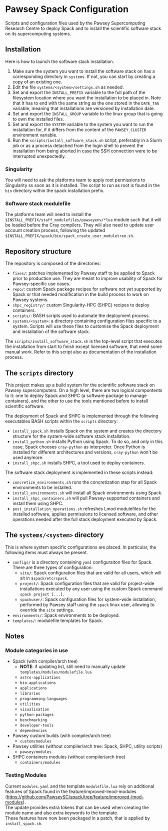 # Pawsey Spack Configuration

Scripts and configuration files used by the Pawsey Supercomputing Research Centre to deploy Spack and to install the scientific software stack on its supercomputing systems.

## Installation

Here is how to launch the software stack installation.

1. Make sure the system you want to install the software stack on has a corresponding directory in `systems`. If not, you can start by creating a copy of an existing one.
2. Edit the file `systems/<system>/settings.sh` as needed.
3. Set and export the `INSTALL_PREFIX` variable to the full path of the filesystem location where you want the installation to be placed in. Note that it has to end with the same string as the one stored in the `DATE_TAG` variable, meaning that installations are versioned by installation date.
4. Set and export the `INSTALL_GROUP` variable to the linux group that is going to own the installed files.
5. Set and export the `SYSTEM` variable to the system you want to run the installation for, if it differs from the content of the `PAWSEY_CLUSTER` environment variable.
6. Run the `scripts/install_software_stack.sh` script, preferably in a Slurm job or as a process detached from the login shell to prevent the installation from being aborted in case the SSH connection were to be interrupted unexpectedly.

### Singularity

You will need to ask the platforms team to apply root permissions to Singularity ss soon as it is installed. The script to run as root is found in the `bin` directory within the spack installation prefix.

### Software stack modulefile

The platforms team will need to install the `$INSTALL_PREFIX/staff_modulefiles/pawseyenv/*lua` module such that it will be loaded before the Cray compilers. They will also need to update user account creation process, following the updated `$INSTALL_PREFIX/spack/bin/spack_create_user_moduletree.sh`.


## Repository structure

The repository is composed of the directories:

* `fixes/`: patches implemented by Pawsey staff to be applied to Spack prior to production use. They are meant to improve usability of Spack for Pawsey-specific use cases.
* `repo/`: custom Spack package recipes for software not yet supported by Spack or that needed modification in the build process to work on Pawsey systems.
* `shpc_registry/`: custom Singularity-HPC (SHPC) recipes to deploy containers.
* `scripts/`: BASH scripts used to automate the deployment process.
* `systems/<system>`: a directory containing configuration files specific to a system. Scripts will use these files to customise the Spack deployment and installation of the software stack.


The `scripts/install_software_stack.sh` is the top-level script that executes the installation from start to finish except licensed software, that need some manual work. Refer to this script also as documentation of the installation process.

## The `scripts` directory

This project makes up a build system for the scientific software stack on Pawsey supercomputers. On a high level, there are two logical compontents to it: 
one to deploy Spack and SHPC (a software package to manage containers), and the other to use the tools mentioned before to install scientific software.

The deployment of Spack and SHPC is implemented through the following executables BASH scripts within the `scripts` directory:

* `install_spack.sh` installs Spack on the system and creates the directory structure for the system-wide software stack installation.
* `install_python.sh` installs Python using Spack. To do so, and only in this case, Spack chooses `cray-python` as interpreter. Once Python is installed for different architectures and versions, `cray-python` won't be used anymore.
* `install_shpc.sh` installs SHPC, a tool used to deploy containers.

The software stack deployment is implemented in these scripts instead:
* `concretize_environments.sh` runs the concretization step for all Spack environments to be installed.
* `install_environments.sh` will install all Spack environments using Spack.
* `install_shpc_containers.sh` will pull Pawsey-supported containers and install them using SHPC. 
* `post_installation_operations.sh` refreshes Lmod modulefiles for the installed software, applies permissions to licensed software, and other operations needed after the full stack deployment executed by Spack.


## The `systems/<system>` directory

This is where system specific configurations are placed. In particular, the following items must always be present.

* `configs/` is a directory containing `yaml` configuraiton files for Spack. There are three types of configuration:
  * `site/`: Spack configuration files that are valid for all users, which will sit in `$spack/etc/spack`.
  * `project/`: Spack configuration files that are valid for project-wide installations executed by any user using the custom Spack command `spack project [...]`.
  * `spackuser/`: Spack configuration files for system-wide installation, performed by Pawsey staff using the `spack` linux user,  allowing to override the `site` settings.
* `environments/`: Spack environments to be deployed.
* `templates/`: modulefile templates for Spack.


## Notes

### Module categories in use

* Spack (with compiler/arch tree)
  - **NOTE**: if updating list, still need to manually update `templates/modules/modulefile.lua`
  - `astro-applications`
  - `bio-applications`
  - `applications`
  - `libraries`
  - `programming-languages`
  - `utilities`
  - `visualisation`
  - `python-packages`
  - `benchmarking`
  - `developer-tools`
  - `dependencies`
* Pawsey custom builds (with compiler/arch tree)
  - `custom/modules`
* Pawsey utilities (without compiler/arch tree: Spack, SHPC, utility scripts)
  - `pawsey/modules`
* SHPC containers modules (without compiler/arch tree)
  - `containers/modules`


### Testing Modules

Current `modules.yaml` and the template `modulefile.lua` rely on additional features of Spack found in the feature/improved-lmod-modules (https://github.com/PawseySC/spack/tree/feature/improved-lmod-modules).  
The update provides extra tokens that can be used when creating the module name and also extra keywords to the template.  
These features have now been packaged in a patch, that is applied by `install_spack.sh`.  
